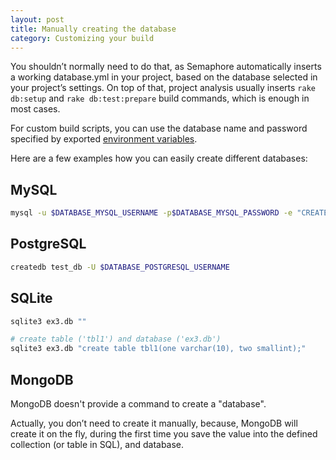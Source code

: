 ```yaml
---
layout: post
title: Manually creating the database
category: Customizing your build
---
```


You shouldn’t normally need to do that, as Semaphore automatically inserts a working database.yml in your project, based on the database selected in your project’s settings. On top of that, project analysis usually inserts `rake db:setup` and `rake db:test:prepare` build commands, which is enough in most cases.

For custom build scripts, you can use the database name and password specified by exported [environment variables](/docs/available-environment-variables.html).

Here are a few examples how you can easily create different databases:

## MySQL

```bash
mysql -u $DATABASE_MYSQL_USERNAME -p$DATABASE_MYSQL_PASSWORD -e "CREATE DATABASE IF NOT EXISTS "test_db";"
```

## PostgreSQL

```bash
createdb test_db -U $DATABASE_POSTGRESQL_USERNAME
```

## SQLite

```bash
sqlite3 ex3.db ""

# create table ('tbl1') and database ('ex3.db')
sqlite3 ex3.db "create table tbl1(one varchar(10), two smallint);"
```

## MongoDB

MongoDB doesn't provide a command to create a "database".

Actually, you don’t need to create it manually, because, MongoDB will create it on the fly, during the first time you save the value into the defined collection (or table in SQL), and database.

